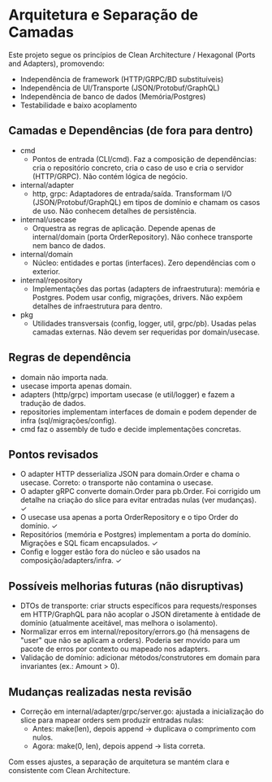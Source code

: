 # Arquitetura e Separação de Camadas

Este projeto segue os princípios de Clean Architecture / Hexagonal (Ports and Adapters), promovendo:
- Independência de framework (HTTP/GRPC/BD substituíveis)
- Independência de UI/Transporte (JSON/Protobuf/GraphQL)
- Independência de banco de dados (Memória/Postgres)
- Testabilidade e baixo acoplamento

## Camadas e Dependências (de fora para dentro)

- cmd
  - Pontos de entrada (CLI/cmd). Faz a composição de dependências: cria o repositório concreto, cria o caso de uso e cria o servidor (HTTP/GRPC). Não contém lógica de negócio.
- internal/adapter
  - http, grpc: Adaptadores de entrada/saída. Transformam I/O (JSON/Protobuf/GraphQL) em tipos de domínio e chamam os casos de uso. Não conhecem detalhes de persistência.
- internal/usecase
  - Orquestra as regras de aplicação. Depende apenas de internal/domain (porta OrderRepository). Não conhece transporte nem banco de dados.
- internal/domain
  - Núcleo: entidades e portas (interfaces). Zero dependências com o exterior.
- internal/repository
  - Implementações das portas (adapters de infraestrutura): memória e Postgres. Podem usar config, migrações, drivers. Não expõem detalhes de infraestrutura para dentro.
- pkg
  - Utilidades transversais (config, logger, util, grpc/pb). Usadas pelas camadas externas. Não devem ser requeridas por domain/usecase.

## Regras de dependência
- domain não importa nada.
- usecase importa apenas domain.
- adapters (http/grpc) importam usecase (e util/logger) e fazem a tradução de dados.
- repositories implementam interfaces de domain e podem depender de infra (sql/migrações/config).
- cmd faz o assembly de tudo e decide implementações concretas.

## Pontos revisados
- O adapter HTTP desserializa JSON para domain.Order e chama o usecase. Correto: o transporte não contamina o usecase.
- O adapter gRPC converte domain.Order para pb.Order. Foi corrigido um detalhe na criação do slice para evitar entradas nulas (ver mudanças). ✓
- O usecase usa apenas a porta OrderRepository e o tipo Order do domínio. ✓
- Repositórios (memória e Postgres) implementam a porta do domínio. Migrações e SQL ficam encapsulados. ✓
- Config e logger estão fora do núcleo e são usados na composição/adapters/infra. ✓

## Possíveis melhorias futuras (não disruptivas)
- DTOs de transporte: criar structs específicos para requests/responses em HTTP/GraphQL para não acoplar o JSON diretamente à entidade de domínio (atualmente aceitável, mas melhora o isolamento).
- Normalizar erros em internal/repository/errors.go (há mensagens de "user" que não se aplicam a orders). Poderia ser movido para um pacote de erros por contexto ou mapeado nos adapters.
- Validação de domínio: adicionar métodos/construtores em domain para invariantes (ex.: Amount > 0).

## Mudanças realizadas nesta revisão
- Correção em internal/adapter/grpc/server.go: ajustada a inicialização do slice para mapear orders sem produzir entradas nulas:
  - Antes: make(len), depois append -> duplicava o comprimento com nulos.
  - Agora: make(0, len), depois append -> lista correta.

Com esses ajustes, a separação de arquitetura se mantém clara e consistente com Clean Architecture.
